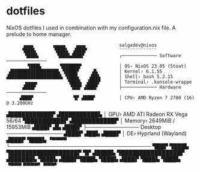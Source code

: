# dotfiles
NixOS dotfiles I used in combination with my configuration.nix file. A prelude to home manager. 

          ▗▄▄▄       ▗▄▄▄▄    ▄▄▄▖            salgadev@nixos
          ▜███▙       ▜███▙  ▟███▛            ¨¨¨¨¨¨¨¨¨¨¨¨¨¨
           ▜███▙       ▜███▙▟███▛             ╭───────────── Software ───────────────
            ▜███▙       ▜██████▛              │ OS› NixOS 23.05 (Stoat)
     ▟█████████████████▙ ▜████▛     ▟▙        │ Kernel› 6.1.55
    ▟███████████████████▙ ▜███▙    ▟██▙       │ Shell› bash 5.2.15
           ▄▄▄▄▖           ▜███▙  ▟███▛       │ Terminal› .konsole-wrappe
          ▟███▛             ▜██▛ ▟███▛        ├───────────── Hardware ───────────────
         ▟███▛               ▜▛ ▟███▛         │ CPU› AMD Ryzen 7 2700 (16) @ 3.200GHz
▟███████████▛                  ▟██████████▙   │ GPU› AMD ATI Radeon RX Vega 56/64
▜██████████▛                  ▟███████████▛   │ Memory› 2649MiB / 15953MiB
      ▟███▛ ▟▙               ▟███▛            ├────────────── Desktop ───────────────
     ▟███▛ ▟██▙             ▟███▛             │ DE› Hyprland (Wayland)
    ▟███▛  ▜███▙           ▝▀▀▀▀              ╰──────────────────────────────────────
    ▜██▛    ▜███▙ ▜██████████████████▛
     ▜▛     ▟████▙ ▜████████████████▛
           ▟██████▙       ▜███▙
          ▟███▛▜███▙       ▜███▙
         ▟███▛  ▜███▙       ▜███▙
         ▝▀▀▀    ▀▀▀▀▘       ▀▀▀▘

